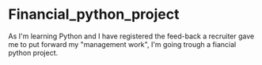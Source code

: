 # Financial_python_project

As I'm learning Python and I have registered the feed-back a recruiter gave me to put forward my "management work", I'm going trough a fiancial python project.